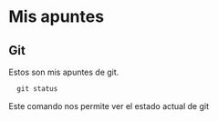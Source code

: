# Mis apuntes

## Git

Estos son mis apuntes de git.

```js
  git status
```

Este comando nos permite ver el estado actual de git
